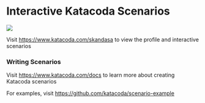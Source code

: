 # Interactive Katacoda Scenarios

[![](http://shields.katacoda.com/katacoda/skandasa/count.svg)](https://www.katacoda.com/skandasa "Get your profile on Katacoda.com")

Visit https://www.katacoda.com/skandasa to view the profile and interactive scenarios

### Writing Scenarios
Visit https://www.katacoda.com/docs to learn more about creating Katacoda scenarios

For examples, visit https://github.com/katacoda/scenario-example

